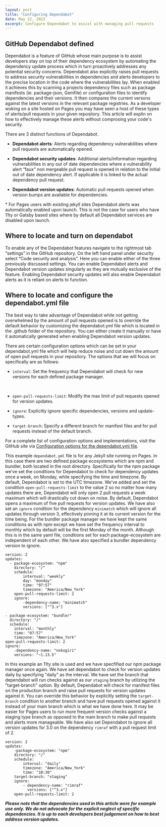 ```yaml
---
layout: post
title: "Configuring Dependabot"
date: May 22, 2023
excerpt: Configure Dependabot to assist with managing pull requests
---
```


## GitHub Dependabot defined

Dependabot is a feature of GitHub whose main purpose is to assist developers stay on top of their dependency ecosystem by automating the dependency update process which in turn proactively addresses any potential security concerns. Dependabot also explicitly raises pull requests to address security vulnerabilities in dependencies and alerts developers to the precise location in the code where the vulnerabilities lay. When enabled it achieves this by scanning a projects dependency files such as package manifests (ie. package-json, Gemfile) or configuration files to identify dependencies and their versions. It then compares the current versons against the latest versions in the relevant package registries. As a developer woking on a site hosted on Pages you may have seen a host of these types of alerts/pull requests in your given repository. This article will explin on how to effectively manage these alerts without comprosing your code's security. 

There are 3 distinct functions of Dependabot.  

* __Dependabot alerts__: Alerts regarding dependency vulnerabilities where pull requests are automatically opened.

* __Dependabot security updates__: Additional alerts/information regarding vulnerabilities in any out of date dependencies where a vulnerability alert “faux” non mergeable pull request is opened in relation to the initial out of date dependency alert. If applicable it is linked to the actual dependency pull request.  

* __Dependabot version updates__: Automatic pull requests opened when version bumps are available for dependencies.   

\* For Pages users with existing jekyll sites Dependabot alerts was automatically enabled upon launch. This is not the case for users who have 11ty or Gatsby based sites where by default all Dependabot services are disabled upon launch.

## Where to locate and turn on dependabot  

To enable any of the Dependabot features navigate to the rightmost tab “settings” in the GitHub repository. On the left hand panel under security select “Code security and analysis”. Here you can enable either of the three previously discussed settings. You can enable Dependabot alerts and Dependabot version updates singularly as they are mutually exclusive of the feature. Enabling Dependabot security updates will also enable Dependabot alerts as it is reliant on alerts to function. 

## Where to locate and configure the dependabot.yml file

The best way to take advantage of Dependabot while not getting overwhelmed by the amount of pull requests opened is to override the default behavior by customizing the dependabot.yml file which is located in the .github folder of the repository. You can either create it manually or have it automatically generated when enabling Dependabot version updates.

There are certain configuration options which can be set in your dependabot.yml file which will help reduce noise and cut down the amount of open pull requests in your repository. The options that we will focus on specifically are as follows:

<p>
  
 * `interval`: Set the frequency that Dependabot will check for new versions for each defined package manager.
  <br>
  
* `open-pull-requests-limit`: Modify the max limit of pull requests opened for version updates.
  <br>
  
* `ignore`: Explicitly ignore specific dependencies, versions and update-types.
  <br>
  
* `target-branch`: Specify a different branch for manifest files and for pull requests instead of the default branch.
</p>

For a complete list of configuration options and implementations, visit the GitHub site via [Configuration options for the dependabot.yml file](https://docs.github.com/en/code-security/dependabot/dependabot-version-updates/configuration-options-for-the-dependabot.yml-file#about-the-dependabotyml-file).

This example `dependabot.yml` file is for any Jekyll site running on Pages. In this case there are two defined package ecosystems which are npm and bundler, both located in the root directory. Specifically for the npm package we’ve set the conditions for Dependabot to check for dependency updates once a week, on Monday, while specifying the time and timezone. By default, Dependabot is set to the UTC timezone. We’ve added and set the condition `open-pull-requests-limit` to the value 2 so no matter how many updates there are, Dependabot will only open 2 pull requests a week maximum which will drastically cut down on noise. By default, Dependabot opens a maximum of five pull requests for version updates. We have also set an `ignore` condition for the dependency `minimatch` which will ignore all updates through version 3, effectively pinning it at its current version for the time being. For the bundler package manager we have kept the same conditions as with npm except we have set the frequency interval to monthly which by default will be the first Monday of the month. Although this is in the same yaml file, conditions set for each package-ecosystem are independent of each other. We have also specified a bundler dependency version to ignore.

```
version: 2
updates:
  - package-ecosystem: "npm"
    directory: "/"
    schedule:
        internval: "weekly"
        day: "monday"
        time: "07:57"
        timezone: "America/New_York"
    open-pull-requests-limit: 2
    ignore:
        -dependency-name: "minimatch"
        versions: ["^3.x"]

- package-ecosystem: "bundler"
  directory: "/"
  schedule:
    interval: "monthly"
    time: "07:57"
    timezone: "America/New_York"
open-pull-requests-limit: 2
ignore:
    -dependency-name: "nokogiri"
    versions: "~1.13.5"       
```
        
In this example an 11ty site is used and we have specfified our npm package manager once again. We have set dependabot to check for version updates daily by specifying "daily" as the interval. We have set the branch that dependabot will run checks against as our `staging` branch by utilizing the "target-branch" option. By default, Dependabot will check for manifest files on the production  branch and raise pull requests for version updates against it. You can override this behavior by explicitly setting the `target-branch` condition to another branch and have pull requests opened against it instead of your main branch which is what we have done here. It may be easier for Pages users to run more frequent version checks against a staging type branch as opposed to the main branch to make pull requests and alerts more manageable. We have also set Dependabot to ignore all version updates for 3.0 on the dependency `rimraf` with a pull request limit of 2.

```
version: 2
updates:
    -package-ecosystem: "npm"
    directory: "/"
    schedule:
        interval: "daily"
        timezone: "America/New_York"
        time: "10:30"
    target-branch: "staging"
    ignore:
        - dependency-name: "rimraf"
          versions: ["^3.x"]
    open-pull-requests-limit: 2
```
***Please note that the dependencies used in this article were for example use only. We do not advocate for the explicit neglect of specific dependencies. It is up to each developers best judgement on how to best address version updates.***

